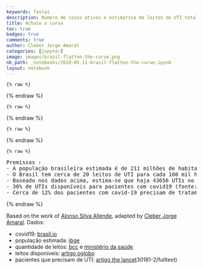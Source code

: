```yaml
---
keywords: fastai
description: Número de casos ativos e estimativa de leitos de UTI total e para pacientes covid-19
title: Achate a curva
toc: true
badges: true
comments: true
author: Cleber Jorge Amaral
categories: [jupyter]
image: images/brazil-flatten-the-curve.png
nb_path: _notebooks/2020-05-11-brazil-flatten-the-curve.ipynb
layout: notebook
---
```


<!--
#################################################
### THIS FILE WAS AUTOGENERATED! DO NOT EDIT! ###
#################################################
# file to edit: _notebooks/2020-05-11-brazil-flatten-the-curve.ipynb
-->

<div class="container" id="notebook-container">
        
    {% raw %}
    
<div class="cell border-box-sizing code_cell rendered">

</div>
    {% endraw %}

    {% raw %}
    
<div class="cell border-box-sizing code_cell rendered">

<div class="output_wrapper">
<div class="output">

<div class="output_area">


<div class="output_html rendered_html output_subarea output_execute_result">

<div id="altair-viz-7d209631c5d748648ca4ed3ba1fcd813"></div>
<script type="text/javascript">
  (function(spec, embedOpt){
    let outputDiv = document.currentScript.previousElementSibling;
    if (outputDiv.id !== "altair-viz-7d209631c5d748648ca4ed3ba1fcd813") {
      outputDiv = document.getElementById("altair-viz-7d209631c5d748648ca4ed3ba1fcd813");
    }
    const paths = {
      "vega": "https://cdn.jsdelivr.net/npm//vega@5?noext",
      "vega-lib": "https://cdn.jsdelivr.net/npm//vega-lib?noext",
      "vega-lite": "https://cdn.jsdelivr.net/npm//vega-lite@4.8.1?noext",
      "vega-embed": "https://cdn.jsdelivr.net/npm//vega-embed@6?noext",
    };

    function loadScript(lib) {
      return new Promise(function(resolve, reject) {
        var s = document.createElement('script');
        s.src = paths[lib];
        s.async = true;
        s.onload = () => resolve(paths[lib]);
        s.onerror = () => reject(`Error loading script: ${paths[lib]}`);
        document.getElementsByTagName("head")[0].appendChild(s);
      });
    }

    function showError(err) {
      outputDiv.innerHTML = `<div class="error" style="color:red;">${err}</div>`;
      throw err;
    }

    function displayChart(vegaEmbed) {
      vegaEmbed(outputDiv, spec, embedOpt)
        .catch(err => showError(`Javascript Error: ${err.message}<br>This usually means there's a typo in your chart specification. See the javascript console for the full traceback.`));
    }

    if(typeof define === "function" && define.amd) {
      requirejs.config({paths});
      require(["vega-embed"], displayChart, err => showError(`Error loading script: ${err.message}`));
    } else if (typeof vegaEmbed === "function") {
      displayChart(vegaEmbed);
    } else {
      loadScript("vega")
        .then(() => loadScript("vega-lite"))
        .then(() => loadScript("vega-embed"))
        .catch(showError)
        .then(() => displayChart(vegaEmbed));
    }
  })({"config": {"view": {"continuousWidth": 400, "continuousHeight": 300}}, "hconcat": [{"layer": [{"data": {"name": "data-e6527492c3ae2d87a84191bd69ef04b0"}, "mark": "bar", "encoding": {"color": {"condition": {"type": "nominal", "field": "Pacientes", "legend": null, "scale": {"reverse": false, "scheme": "tableau20"}, "selection": "selector001"}, "value": "#ffbf79"}, "order": {"type": "nominal", "field": "Pacientes", "sort": "ascending"}, "tooltip": [{"type": "nominal", "field": "Data"}, {"type": "quantitative", "field": "Casos Ativos"}], "x": {"type": "ordinal", "axis": {"title": "Data"}, "field": "Data"}, "y": {"type": "quantitative", "axis": {"title": "Casos Ativos"}, "field": "Casos Ativos"}}, "height": 400, "selection": {"selector001": {"type": "multi", "fields": ["Pacientes"], "on": "mouseover"}}, "title": ["Achate a curva - apenas os ativos que estima-se que precisem de UTI", " * ver premissas"], "width": 600}, {"data": {"name": "data-34d9b806eba4af7cf55b2faaa85e55a5"}, "mark": {"type": "rule", "color": "#e42726", "strokeWidth": 2}, "encoding": {"y": {"type": "quantitative", "field": "y"}}}, {"data": {"name": "data-34d9b806eba4af7cf55b2faaa85e55a5"}, "mark": {"type": "text", "align": "left", "color": "#e42726", "dy": 10, "strokeWidth": 1, "x": 5}, "encoding": {"text": {"value": "UTIs para pacientes COVID19: 13097"}, "y": {"type": "quantitative", "field": "y"}}}]}, {"data": {"name": "data-e6527492c3ae2d87a84191bd69ef04b0"}, "mark": "point", "encoding": {"color": {"condition": {"type": "nominal", "field": "Pacientes", "legend": null, "scale": {"reverse": false, "scheme": "tableau20"}, "selection": "selector001"}, "value": "#ffbf79"}, "y": {"type": "nominal", "axis": {"orient": "right"}, "field": "Pacientes"}}}], "$schema": "https://vega.github.io/schema/vega-lite/v4.8.1.json", "datasets": {"data-e6527492c3ae2d87a84191bd69ef04b0": [{"Estado": "actives", "Data": "01/22/20", "Casos Ativos": 0.0, "Pacientes": "Precisam de UTI"}, {"Estado": "actives", "Data": "01/23/20", "Casos Ativos": 0.0, "Pacientes": "Precisam de UTI"}, {"Estado": "actives", "Data": "01/24/20", "Casos Ativos": 0.0, "Pacientes": "Precisam de UTI"}, {"Estado": "actives", "Data": "01/25/20", "Casos Ativos": 0.0, "Pacientes": "Precisam de UTI"}, {"Estado": "actives", "Data": "01/26/20", "Casos Ativos": 0.0, "Pacientes": "Precisam de UTI"}, {"Estado": "actives", "Data": "01/27/20", "Casos Ativos": 0.0, "Pacientes": "Precisam de UTI"}, {"Estado": "actives", "Data": "01/28/20", "Casos Ativos": 0.0, "Pacientes": "Precisam de UTI"}, {"Estado": "actives", "Data": "01/29/20", "Casos Ativos": 0.0, "Pacientes": "Precisam de UTI"}, {"Estado": "actives", "Data": "01/30/20", "Casos Ativos": 0.0, "Pacientes": "Precisam de UTI"}, {"Estado": "actives", "Data": "01/31/20", "Casos Ativos": 0.0, "Pacientes": "Precisam de UTI"}, {"Estado": "actives", "Data": "02/01/20", "Casos Ativos": 0.0, "Pacientes": "Precisam de UTI"}, {"Estado": "actives", "Data": "02/02/20", "Casos Ativos": 0.0, "Pacientes": "Precisam de UTI"}, {"Estado": "actives", "Data": "02/03/20", "Casos Ativos": 0.0, "Pacientes": "Precisam de UTI"}, {"Estado": "actives", "Data": "02/04/20", "Casos Ativos": 0.0, "Pacientes": "Precisam de UTI"}, {"Estado": "actives", "Data": "02/05/20", "Casos Ativos": 0.0, "Pacientes": "Precisam de UTI"}, {"Estado": "actives", "Data": "02/06/20", "Casos Ativos": 0.0, "Pacientes": "Precisam de UTI"}, {"Estado": "actives", "Data": "02/07/20", "Casos Ativos": 0.0, "Pacientes": "Precisam de UTI"}, {"Estado": "actives", "Data": "02/08/20", "Casos Ativos": 0.0, "Pacientes": "Precisam de UTI"}, {"Estado": "actives", "Data": "02/09/20", "Casos Ativos": 0.0, "Pacientes": "Precisam de UTI"}, {"Estado": "actives", "Data": "02/10/20", "Casos Ativos": 0.0, "Pacientes": "Precisam de UTI"}, {"Estado": "actives", "Data": "02/11/20", "Casos Ativos": 0.0, "Pacientes": "Precisam de UTI"}, {"Estado": "actives", "Data": "02/12/20", "Casos Ativos": 0.0, "Pacientes": "Precisam de UTI"}, {"Estado": "actives", "Data": "02/13/20", "Casos Ativos": 0.0, "Pacientes": "Precisam de UTI"}, {"Estado": "actives", "Data": "02/14/20", "Casos Ativos": 0.0, "Pacientes": "Precisam de UTI"}, {"Estado": "actives", "Data": "02/15/20", "Casos Ativos": 0.0, "Pacientes": "Precisam de UTI"}, {"Estado": "actives", "Data": "02/16/20", "Casos Ativos": 0.0, "Pacientes": "Precisam de UTI"}, {"Estado": "actives", "Data": "02/17/20", "Casos Ativos": 0.0, "Pacientes": "Precisam de UTI"}, {"Estado": "actives", "Data": "02/18/20", "Casos Ativos": 0.0, "Pacientes": "Precisam de UTI"}, {"Estado": "actives", "Data": "02/19/20", "Casos Ativos": 0.0, "Pacientes": "Precisam de UTI"}, {"Estado": "actives", "Data": "02/20/20", "Casos Ativos": 0.0, "Pacientes": "Precisam de UTI"}, {"Estado": "actives", "Data": "02/21/20", "Casos Ativos": 0.0, "Pacientes": "Precisam de UTI"}, {"Estado": "actives", "Data": "02/22/20", "Casos Ativos": 0.0, "Pacientes": "Precisam de UTI"}, {"Estado": "actives", "Data": "02/23/20", "Casos Ativos": 0.0, "Pacientes": "Precisam de UTI"}, {"Estado": "actives", "Data": "02/24/20", "Casos Ativos": 0.0, "Pacientes": "Precisam de UTI"}, {"Estado": "actives", "Data": "02/25/20", "Casos Ativos": 0.0, "Pacientes": "Precisam de UTI"}, {"Estado": "actives", "Data": "02/26/20", "Casos Ativos": 0.12, "Pacientes": "Precisam de UTI"}, {"Estado": "actives", "Data": "02/27/20", "Casos Ativos": 0.12, "Pacientes": "Precisam de UTI"}, {"Estado": "actives", "Data": "02/28/20", "Casos Ativos": 0.12, "Pacientes": "Precisam de UTI"}, {"Estado": "actives", "Data": "02/29/20", "Casos Ativos": 0.24, "Pacientes": "Precisam de UTI"}, {"Estado": "actives", "Data": "03/01/20", "Casos Ativos": 0.24, "Pacientes": "Precisam de UTI"}, {"Estado": "actives", "Data": "03/02/20", "Casos Ativos": 0.24, "Pacientes": "Precisam de UTI"}, {"Estado": "actives", "Data": "03/03/20", "Casos Ativos": 0.24, "Pacientes": "Precisam de UTI"}, {"Estado": "actives", "Data": "03/04/20", "Casos Ativos": 0.48, "Pacientes": "Precisam de UTI"}, {"Estado": "actives", "Data": "03/05/20", "Casos Ativos": 0.48, "Pacientes": "Precisam de UTI"}, {"Estado": "actives", "Data": "03/06/20", "Casos Ativos": 1.56, "Pacientes": "Precisam de UTI"}, {"Estado": "actives", "Data": "03/07/20", "Casos Ativos": 1.56, "Pacientes": "Precisam de UTI"}, {"Estado": "actives", "Data": "03/08/20", "Casos Ativos": 2.4, "Pacientes": "Precisam de UTI"}, {"Estado": "actives", "Data": "03/09/20", "Casos Ativos": 3.0, "Pacientes": "Precisam de UTI"}, {"Estado": "actives", "Data": "03/10/20", "Casos Ativos": 3.7199999999999998, "Pacientes": "Precisam de UTI"}, {"Estado": "actives", "Data": "03/11/20", "Casos Ativos": 4.56, "Pacientes": "Precisam de UTI"}, {"Estado": "actives", "Data": "03/12/20", "Casos Ativos": 6.24, "Pacientes": "Precisam de UTI"}, {"Estado": "actives", "Data": "03/13/20", "Casos Ativos": 18.12, "Pacientes": "Precisam de UTI"}, {"Estado": "actives", "Data": "03/14/20", "Casos Ativos": 18.12, "Pacientes": "Precisam de UTI"}, {"Estado": "actives", "Data": "03/15/20", "Casos Ativos": 19.439999999999998, "Pacientes": "Precisam de UTI"}, {"Estado": "actives", "Data": "03/16/20", "Casos Ativos": 23.88, "Pacientes": "Precisam de UTI"}, {"Estado": "actives", "Data": "03/17/20", "Casos Ativos": 38.28, "Pacientes": "Precisam de UTI"}, {"Estado": "actives", "Data": "03/18/20", "Casos Ativos": 44.4, "Pacientes": "Precisam de UTI"}, {"Estado": "actives", "Data": "03/19/20", "Casos Ativos": 74.28, "Pacientes": "Precisam de UTI"}, {"Estado": "actives", "Data": "03/20/20", "Casos Ativos": 94.92, "Pacientes": "Precisam de UTI"}, {"Estado": "actives", "Data": "03/21/20", "Casos Ativos": 122.28, "Pacientes": "Precisam de UTI"}, {"Estado": "actives", "Data": "03/22/20", "Casos Ativos": 185.28, "Pacientes": "Precisam de UTI"}, {"Estado": "actives", "Data": "03/23/20", "Casos Ativos": 230.64, "Pacientes": "Precisam de UTI"}, {"Estado": "actives", "Data": "03/24/20", "Casos Ativos": 269.4, "Pacientes": "Precisam de UTI"}, {"Estado": "actives", "Data": "03/25/20", "Casos Ativos": 306.24, "Pacientes": "Precisam de UTI"}, {"Estado": "actives", "Data": "03/26/20", "Casos Ativos": 357.47999999999996, "Pacientes": "Precisam de UTI"}, {"Estado": "actives", "Data": "03/27/20", "Casos Ativos": 409.32, "Pacientes": "Precisam de UTI"}, {"Estado": "actives", "Data": "03/28/20", "Casos Ativos": 467.76, "Pacientes": "Precisam de UTI"}, {"Estado": "actives", "Data": "03/29/20", "Casos Ativos": 510.0, "Pacientes": "Precisam de UTI"}, {"Estado": "actives", "Data": "03/30/20", "Casos Ativos": 535.0799999999999, "Pacientes": "Precisam de UTI"}, {"Estado": "actives", "Data": "03/31/20", "Casos Ativos": 670.8, "Pacientes": "Precisam de UTI"}, {"Estado": "actives", "Data": "04/01/20", "Casos Ativos": 805.0799999999999, "Pacientes": "Precisam de UTI"}, {"Estado": "actives", "Data": "04/02/20", "Casos Ativos": 950.04, "Pacientes": "Precisam de UTI"}, {"Estado": "actives", "Data": "04/03/20", "Casos Ativos": 1071.48, "Pacientes": "Precisam de UTI"}, {"Estado": "actives", "Data": "04/04/20", "Casos Ativos": 1227.96, "Pacientes": "Precisam de UTI"}, {"Estado": "actives", "Data": "04/05/20", "Casos Ativos": 1320.36, "Pacientes": "Precisam de UTI"}, {"Estado": "actives", "Data": "04/06/20", "Casos Ativos": 1444.08, "Pacientes": "Precisam de UTI"}, {"Estado": "actives", "Data": "04/07/20", "Casos Ativos": 1668.84, "Pacientes": "Precisam de UTI"}, {"Estado": "actives", "Data": "04/08/20", "Casos Ativos": 1925.1599999999999, "Pacientes": "Precisam de UTI"}, {"Estado": "actives", "Data": "04/09/20", "Casos Ativos": 2150.2799999999997, "Pacientes": "Precisam de UTI"}, {"Estado": "actives", "Data": "04/10/20", "Casos Ativos": 2335.7999999999997, "Pacientes": "Precisam de UTI"}, {"Estado": "actives", "Data": "04/11/20", "Casos Ativos": 2466.48, "Pacientes": "Precisam de UTI"}, {"Estado": "actives", "Data": "04/12/20", "Casos Ativos": 2642.2799999999997, "Pacientes": "Precisam de UTI"}, {"Estado": "actives", "Data": "04/13/20", "Casos Ativos": 2790.8399999999997, "Pacientes": "Precisam de UTI"}, {"Estado": "actives", "Data": "04/14/20", "Casos Ativos": 2665.92, "Pacientes": "Precisam de UTI"}, {"Estado": "actives", "Data": "04/15/20", "Casos Ativos": 1715.28, "Pacientes": "Precisam de UTI"}, {"Estado": "actives", "Data": "04/16/20", "Casos Ativos": 1967.8799999999999, "Pacientes": "Precisam de UTI"}, {"Estado": "actives", "Data": "04/17/20", "Casos Ativos": 2358.72, "Pacientes": "Precisam de UTI"}, {"Estado": "actives", "Data": "04/18/20", "Casos Ativos": 2715.8399999999997, "Pacientes": "Precisam de UTI"}, {"Estado": "actives", "Data": "04/19/20", "Casos Ativos": 1982.8799999999999, "Pacientes": "Precisam de UTI"}, {"Estado": "actives", "Data": "04/20/20", "Casos Ativos": 2233.56, "Pacientes": "Precisam de UTI"}, {"Estado": "actives", "Data": "04/21/20", "Casos Ativos": 2410.56, "Pacientes": "Precisam de UTI"}, {"Estado": "actives", "Data": "04/22/20", "Casos Ativos": 2452.68, "Pacientes": "Precisam de UTI"}, {"Estado": "actives", "Data": "04/23/20", "Casos Ativos": 2815.56, "Pacientes": "Precisam de UTI"}, {"Estado": "actives", "Data": "04/24/20", "Casos Ativos": 3166.56, "Pacientes": "Precisam de UTI"}, {"Estado": "actives", "Data": "04/25/20", "Casos Ativos": 3619.68, "Pacientes": "Precisam de UTI"}, {"Estado": "actives", "Data": "04/26/20", "Casos Ativos": 3953.7599999999998, "Pacientes": "Precisam de UTI"}, {"Estado": "actives", "Data": "04/27/20", "Casos Ativos": 4356.48, "Pacientes": "Precisam de UTI"}, {"Estado": "actives", "Data": "04/28/20", "Casos Ativos": 4882.92, "Pacientes": "Precisam de UTI"}, {"Estado": "actives", "Data": "04/29/20", "Casos Ativos": 5466.36, "Pacientes": "Precisam de UTI"}, {"Estado": "actives", "Data": "04/30/20", "Casos Ativos": 6150.24, "Pacientes": "Precisam de UTI"}, {"Estado": "actives", "Data": "05/01/20", "Casos Ativos": 6499.5599999999995, "Pacientes": "Precisam de UTI"}, {"Estado": "actives", "Data": "05/02/20", "Casos Ativos": 6739.5599999999995, "Pacientes": "Precisam de UTI"}, {"Estado": "actives", "Data": "05/03/20", "Casos Ativos": 7060.2, "Pacientes": "Precisam de UTI"}, {"Estado": "actives", "Data": "05/04/20", "Casos Ativos": 7536.599999999999, "Pacientes": "Precisam de UTI"}, {"Estado": "actives", "Data": "05/05/20", "Casos Ativos": 8068.08, "Pacientes": "Precisam de UTI"}, {"Estado": "actives", "Data": "05/06/20", "Casos Ativos": 9028.92, "Pacientes": "Precisam de UTI"}, {"Estado": "actives", "Data": "05/07/20", "Casos Ativos": 9650.76, "Pacientes": "Precisam de UTI"}, {"Estado": "actives", "Data": "05/08/20", "Casos Ativos": 10511.64, "Pacientes": "Precisam de UTI"}, {"Estado": "actives", "Data": "05/09/20", "Casos Ativos": 11325.119999999999, "Pacientes": "Precisam de UTI"}, {"Estado": "actives", "Data": "05/10/20", "Casos Ativos": 11729.039999999999, "Pacientes": "Precisam de UTI"}], "data-34d9b806eba4af7cf55b2faaa85e55a5": [{"y": 13096.8}]}}, {"mode": "vega-lite"});
</script>
</div>

</div>

</div>
</div>

</div>
    {% endraw %}

    {% raw %}
    
<div class="cell border-box-sizing code_cell rendered">

<div class="output_wrapper">
<div class="output">

<div class="output_area">


<div class="output_html rendered_html output_subarea output_execute_result">

<div id="altair-viz-28c14d9c985645289e70638bfe168246"></div>
<script type="text/javascript">
  (function(spec, embedOpt){
    let outputDiv = document.currentScript.previousElementSibling;
    if (outputDiv.id !== "altair-viz-28c14d9c985645289e70638bfe168246") {
      outputDiv = document.getElementById("altair-viz-28c14d9c985645289e70638bfe168246");
    }
    const paths = {
      "vega": "https://cdn.jsdelivr.net/npm//vega@5?noext",
      "vega-lib": "https://cdn.jsdelivr.net/npm//vega-lib?noext",
      "vega-lite": "https://cdn.jsdelivr.net/npm//vega-lite@4.8.1?noext",
      "vega-embed": "https://cdn.jsdelivr.net/npm//vega-embed@6?noext",
    };

    function loadScript(lib) {
      return new Promise(function(resolve, reject) {
        var s = document.createElement('script');
        s.src = paths[lib];
        s.async = true;
        s.onload = () => resolve(paths[lib]);
        s.onerror = () => reject(`Error loading script: ${paths[lib]}`);
        document.getElementsByTagName("head")[0].appendChild(s);
      });
    }

    function showError(err) {
      outputDiv.innerHTML = `<div class="error" style="color:red;">${err}</div>`;
      throw err;
    }

    function displayChart(vegaEmbed) {
      vegaEmbed(outputDiv, spec, embedOpt)
        .catch(err => showError(`Javascript Error: ${err.message}<br>This usually means there's a typo in your chart specification. See the javascript console for the full traceback.`));
    }

    if(typeof define === "function" && define.amd) {
      requirejs.config({paths});
      require(["vega-embed"], displayChart, err => showError(`Error loading script: ${err.message}`));
    } else if (typeof vegaEmbed === "function") {
      displayChart(vegaEmbed);
    } else {
      loadScript("vega")
        .then(() => loadScript("vega-lite"))
        .then(() => loadScript("vega-embed"))
        .catch(showError)
        .then(() => displayChart(vegaEmbed));
    }
  })({"config": {"view": {"continuousWidth": 400, "continuousHeight": 300}}, "hconcat": [{"layer": [{"data": {"name": "data-48439591784aeef7e84be910f09f6bb3"}, "mark": "bar", "encoding": {"color": {"condition": {"type": "nominal", "field": "Pacientes", "legend": null, "scale": {"reverse": false, "scheme": "tableau20"}, "selection": "selector002"}, "value": "#ffbf79"}, "order": {"type": "nominal", "field": "Pacientes", "sort": "ascending"}, "tooltip": [{"type": "nominal", "field": "Data"}, {"type": "quantitative", "field": "Casos Ativos"}], "x": {"type": "ordinal", "axis": {"title": "Data"}, "field": "Data"}, "y": {"type": "quantitative", "axis": {"title": "Casos Ativos"}, "field": "Casos Ativos"}}, "height": 400, "selection": {"selector002": {"type": "multi", "fields": ["Pacientes"], "on": "mouseover"}}, "title": ["Achate a curva - todos os casos ativos", " * ver premissas"], "width": 600}, {"data": {"name": "data-34d9b806eba4af7cf55b2faaa85e55a5"}, "mark": {"type": "rule", "color": "#e42726", "strokeWidth": 2}, "encoding": {"y": {"type": "quantitative", "field": "y"}}}, {"data": {"name": "data-34d9b806eba4af7cf55b2faaa85e55a5"}, "mark": {"type": "text", "align": "left", "color": "#e42726", "dy": 10, "strokeWidth": 1, "x": 5}, "encoding": {"text": {"value": "UTIs para pacientes COVID19: 13097"}, "y": {"type": "quantitative", "field": "y"}}}, {"data": {"name": "data-8abec10a19213157203ee9f47c2b269f"}, "mark": {"type": "rule", "color": "darkred", "strokeWidth": 2}, "encoding": {"y": {"type": "quantitative", "field": "y"}}}, {"data": {"name": "data-8abec10a19213157203ee9f47c2b269f"}, "mark": {"type": "text", "align": "left", "color": "darkred", "dy": 10, "strokeWidth": 1, "x": 5}, "encoding": {"text": {"value": "Total de UTIs: 43656"}, "y": {"type": "quantitative", "field": "y"}}}]}, {"data": {"name": "data-48439591784aeef7e84be910f09f6bb3"}, "mark": "point", "encoding": {"color": {"condition": {"type": "nominal", "field": "Pacientes", "legend": null, "scale": {"reverse": false, "scheme": "tableau20"}, "selection": "selector002"}, "value": "#ffbf79"}, "y": {"type": "nominal", "axis": {"orient": "right"}, "field": "Pacientes"}}}], "$schema": "https://vega.github.io/schema/vega-lite/v4.8.1.json", "datasets": {"data-48439591784aeef7e84be910f09f6bb3": [{"Estado": "actives", "Data": "01/22/20", "Casos Ativos": 0.0, "Pacientes": "Precisam de UTI"}, {"Estado": "actives", "Data": "01/23/20", "Casos Ativos": 0.0, "Pacientes": "Precisam de UTI"}, {"Estado": "actives", "Data": "01/24/20", "Casos Ativos": 0.0, "Pacientes": "Precisam de UTI"}, {"Estado": "actives", "Data": "01/25/20", "Casos Ativos": 0.0, "Pacientes": "Precisam de UTI"}, {"Estado": "actives", "Data": "01/26/20", "Casos Ativos": 0.0, "Pacientes": "Precisam de UTI"}, {"Estado": "actives", "Data": "01/27/20", "Casos Ativos": 0.0, "Pacientes": "Precisam de UTI"}, {"Estado": "actives", "Data": "01/28/20", "Casos Ativos": 0.0, "Pacientes": "Precisam de UTI"}, {"Estado": "actives", "Data": "01/29/20", "Casos Ativos": 0.0, "Pacientes": "Precisam de UTI"}, {"Estado": "actives", "Data": "01/30/20", "Casos Ativos": 0.0, "Pacientes": "Precisam de UTI"}, {"Estado": "actives", "Data": "01/31/20", "Casos Ativos": 0.0, "Pacientes": "Precisam de UTI"}, {"Estado": "actives", "Data": "02/01/20", "Casos Ativos": 0.0, "Pacientes": "Precisam de UTI"}, {"Estado": "actives", "Data": "02/02/20", "Casos Ativos": 0.0, "Pacientes": "Precisam de UTI"}, {"Estado": "actives", "Data": "02/03/20", "Casos Ativos": 0.0, "Pacientes": "Precisam de UTI"}, {"Estado": "actives", "Data": "02/04/20", "Casos Ativos": 0.0, "Pacientes": "Precisam de UTI"}, {"Estado": "actives", "Data": "02/05/20", "Casos Ativos": 0.0, "Pacientes": "Precisam de UTI"}, {"Estado": "actives", "Data": "02/06/20", "Casos Ativos": 0.0, "Pacientes": "Precisam de UTI"}, {"Estado": "actives", "Data": "02/07/20", "Casos Ativos": 0.0, "Pacientes": "Precisam de UTI"}, {"Estado": "actives", "Data": "02/08/20", "Casos Ativos": 0.0, "Pacientes": "Precisam de UTI"}, {"Estado": "actives", "Data": "02/09/20", "Casos Ativos": 0.0, "Pacientes": "Precisam de UTI"}, {"Estado": "actives", "Data": "02/10/20", "Casos Ativos": 0.0, "Pacientes": "Precisam de UTI"}, {"Estado": "actives", "Data": "02/11/20", "Casos Ativos": 0.0, "Pacientes": "Precisam de UTI"}, {"Estado": "actives", "Data": "02/12/20", "Casos Ativos": 0.0, "Pacientes": "Precisam de UTI"}, {"Estado": "actives", "Data": "02/13/20", "Casos Ativos": 0.0, "Pacientes": "Precisam de UTI"}, {"Estado": "actives", "Data": "02/14/20", "Casos Ativos": 0.0, "Pacientes": "Precisam de UTI"}, {"Estado": "actives", "Data": "02/15/20", "Casos Ativos": 0.0, "Pacientes": "Precisam de UTI"}, {"Estado": "actives", "Data": "02/16/20", "Casos Ativos": 0.0, "Pacientes": "Precisam de UTI"}, {"Estado": "actives", "Data": "02/17/20", "Casos Ativos": 0.0, "Pacientes": "Precisam de UTI"}, {"Estado": "actives", "Data": "02/18/20", "Casos Ativos": 0.0, "Pacientes": "Precisam de UTI"}, {"Estado": "actives", "Data": "02/19/20", "Casos Ativos": 0.0, "Pacientes": "Precisam de UTI"}, {"Estado": "actives", "Data": "02/20/20", "Casos Ativos": 0.0, "Pacientes": "Precisam de UTI"}, {"Estado": "actives", "Data": "02/21/20", "Casos Ativos": 0.0, "Pacientes": "Precisam de UTI"}, {"Estado": "actives", "Data": "02/22/20", "Casos Ativos": 0.0, "Pacientes": "Precisam de UTI"}, {"Estado": "actives", "Data": "02/23/20", "Casos Ativos": 0.0, "Pacientes": "Precisam de UTI"}, {"Estado": "actives", "Data": "02/24/20", "Casos Ativos": 0.0, "Pacientes": "Precisam de UTI"}, {"Estado": "actives", "Data": "02/25/20", "Casos Ativos": 0.0, "Pacientes": "Precisam de UTI"}, {"Estado": "actives", "Data": "02/26/20", "Casos Ativos": 0.12, "Pacientes": "Precisam de UTI"}, {"Estado": "actives", "Data": "02/27/20", "Casos Ativos": 0.12, "Pacientes": "Precisam de UTI"}, {"Estado": "actives", "Data": "02/28/20", "Casos Ativos": 0.12, "Pacientes": "Precisam de UTI"}, {"Estado": "actives", "Data": "02/29/20", "Casos Ativos": 0.24, "Pacientes": "Precisam de UTI"}, {"Estado": "actives", "Data": "03/01/20", "Casos Ativos": 0.24, "Pacientes": "Precisam de UTI"}, {"Estado": "actives", "Data": "03/02/20", "Casos Ativos": 0.24, "Pacientes": "Precisam de UTI"}, {"Estado": "actives", "Data": "03/03/20", "Casos Ativos": 0.24, "Pacientes": "Precisam de UTI"}, {"Estado": "actives", "Data": "03/04/20", "Casos Ativos": 0.48, "Pacientes": "Precisam de UTI"}, {"Estado": "actives", "Data": "03/05/20", "Casos Ativos": 0.48, "Pacientes": "Precisam de UTI"}, {"Estado": "actives", "Data": "03/06/20", "Casos Ativos": 1.56, "Pacientes": "Precisam de UTI"}, {"Estado": "actives", "Data": "03/07/20", "Casos Ativos": 1.56, "Pacientes": "Precisam de UTI"}, {"Estado": "actives", "Data": "03/08/20", "Casos Ativos": 2.4, "Pacientes": "Precisam de UTI"}, {"Estado": "actives", "Data": "03/09/20", "Casos Ativos": 3.0, "Pacientes": "Precisam de UTI"}, {"Estado": "actives", "Data": "03/10/20", "Casos Ativos": 3.7199999999999998, "Pacientes": "Precisam de UTI"}, {"Estado": "actives", "Data": "03/11/20", "Casos Ativos": 4.56, "Pacientes": "Precisam de UTI"}, {"Estado": "actives", "Data": "03/12/20", "Casos Ativos": 6.24, "Pacientes": "Precisam de UTI"}, {"Estado": "actives", "Data": "03/13/20", "Casos Ativos": 18.12, "Pacientes": "Precisam de UTI"}, {"Estado": "actives", "Data": "03/14/20", "Casos Ativos": 18.12, "Pacientes": "Precisam de UTI"}, {"Estado": "actives", "Data": "03/15/20", "Casos Ativos": 19.439999999999998, "Pacientes": "Precisam de UTI"}, {"Estado": "actives", "Data": "03/16/20", "Casos Ativos": 23.88, "Pacientes": "Precisam de UTI"}, {"Estado": "actives", "Data": "03/17/20", "Casos Ativos": 38.28, "Pacientes": "Precisam de UTI"}, {"Estado": "actives", "Data": "03/18/20", "Casos Ativos": 44.4, "Pacientes": "Precisam de UTI"}, {"Estado": "actives", "Data": "03/19/20", "Casos Ativos": 74.28, "Pacientes": "Precisam de UTI"}, {"Estado": "actives", "Data": "03/20/20", "Casos Ativos": 94.92, "Pacientes": "Precisam de UTI"}, {"Estado": "actives", "Data": "03/21/20", "Casos Ativos": 122.28, "Pacientes": "Precisam de UTI"}, {"Estado": "actives", "Data": "03/22/20", "Casos Ativos": 185.28, "Pacientes": "Precisam de UTI"}, {"Estado": "actives", "Data": "03/23/20", "Casos Ativos": 230.64, "Pacientes": "Precisam de UTI"}, {"Estado": "actives", "Data": "03/24/20", "Casos Ativos": 269.4, "Pacientes": "Precisam de UTI"}, {"Estado": "actives", "Data": "03/25/20", "Casos Ativos": 306.24, "Pacientes": "Precisam de UTI"}, {"Estado": "actives", "Data": "03/26/20", "Casos Ativos": 357.47999999999996, "Pacientes": "Precisam de UTI"}, {"Estado": "actives", "Data": "03/27/20", "Casos Ativos": 409.32, "Pacientes": "Precisam de UTI"}, {"Estado": "actives", "Data": "03/28/20", "Casos Ativos": 467.76, "Pacientes": "Precisam de UTI"}, {"Estado": "actives", "Data": "03/29/20", "Casos Ativos": 510.0, "Pacientes": "Precisam de UTI"}, {"Estado": "actives", "Data": "03/30/20", "Casos Ativos": 535.0799999999999, "Pacientes": "Precisam de UTI"}, {"Estado": "actives", "Data": "03/31/20", "Casos Ativos": 670.8, "Pacientes": "Precisam de UTI"}, {"Estado": "actives", "Data": "04/01/20", "Casos Ativos": 805.0799999999999, "Pacientes": "Precisam de UTI"}, {"Estado": "actives", "Data": "04/02/20", "Casos Ativos": 950.04, "Pacientes": "Precisam de UTI"}, {"Estado": "actives", "Data": "04/03/20", "Casos Ativos": 1071.48, "Pacientes": "Precisam de UTI"}, {"Estado": "actives", "Data": "04/04/20", "Casos Ativos": 1227.96, "Pacientes": "Precisam de UTI"}, {"Estado": "actives", "Data": "04/05/20", "Casos Ativos": 1320.36, "Pacientes": "Precisam de UTI"}, {"Estado": "actives", "Data": "04/06/20", "Casos Ativos": 1444.08, "Pacientes": "Precisam de UTI"}, {"Estado": "actives", "Data": "04/07/20", "Casos Ativos": 1668.84, "Pacientes": "Precisam de UTI"}, {"Estado": "actives", "Data": "04/08/20", "Casos Ativos": 1925.1599999999999, "Pacientes": "Precisam de UTI"}, {"Estado": "actives", "Data": "04/09/20", "Casos Ativos": 2150.2799999999997, "Pacientes": "Precisam de UTI"}, {"Estado": "actives", "Data": "04/10/20", "Casos Ativos": 2335.7999999999997, "Pacientes": "Precisam de UTI"}, {"Estado": "actives", "Data": "04/11/20", "Casos Ativos": 2466.48, "Pacientes": "Precisam de UTI"}, {"Estado": "actives", "Data": "04/12/20", "Casos Ativos": 2642.2799999999997, "Pacientes": "Precisam de UTI"}, {"Estado": "actives", "Data": "04/13/20", "Casos Ativos": 2790.8399999999997, "Pacientes": "Precisam de UTI"}, {"Estado": "actives", "Data": "04/14/20", "Casos Ativos": 2665.92, "Pacientes": "Precisam de UTI"}, {"Estado": "actives", "Data": "04/15/20", "Casos Ativos": 1715.28, "Pacientes": "Precisam de UTI"}, {"Estado": "actives", "Data": "04/16/20", "Casos Ativos": 1967.8799999999999, "Pacientes": "Precisam de UTI"}, {"Estado": "actives", "Data": "04/17/20", "Casos Ativos": 2358.72, "Pacientes": "Precisam de UTI"}, {"Estado": "actives", "Data": "04/18/20", "Casos Ativos": 2715.8399999999997, "Pacientes": "Precisam de UTI"}, {"Estado": "actives", "Data": "04/19/20", "Casos Ativos": 1982.8799999999999, "Pacientes": "Precisam de UTI"}, {"Estado": "actives", "Data": "04/20/20", "Casos Ativos": 2233.56, "Pacientes": "Precisam de UTI"}, {"Estado": "actives", "Data": "04/21/20", "Casos Ativos": 2410.56, "Pacientes": "Precisam de UTI"}, {"Estado": "actives", "Data": "04/22/20", "Casos Ativos": 2452.68, "Pacientes": "Precisam de UTI"}, {"Estado": "actives", "Data": "04/23/20", "Casos Ativos": 2815.56, "Pacientes": "Precisam de UTI"}, {"Estado": "actives", "Data": "04/24/20", "Casos Ativos": 3166.56, "Pacientes": "Precisam de UTI"}, {"Estado": "actives", "Data": "04/25/20", "Casos Ativos": 3619.68, "Pacientes": "Precisam de UTI"}, {"Estado": "actives", "Data": "04/26/20", "Casos Ativos": 3953.7599999999998, "Pacientes": "Precisam de UTI"}, {"Estado": "actives", "Data": "04/27/20", "Casos Ativos": 4356.48, "Pacientes": "Precisam de UTI"}, {"Estado": "actives", "Data": "04/28/20", "Casos Ativos": 4882.92, "Pacientes": "Precisam de UTI"}, {"Estado": "actives", "Data": "04/29/20", "Casos Ativos": 5466.36, "Pacientes": "Precisam de UTI"}, {"Estado": "actives", "Data": "04/30/20", "Casos Ativos": 6150.24, "Pacientes": "Precisam de UTI"}, {"Estado": "actives", "Data": "05/01/20", "Casos Ativos": 6499.5599999999995, "Pacientes": "Precisam de UTI"}, {"Estado": "actives", "Data": "05/02/20", "Casos Ativos": 6739.5599999999995, "Pacientes": "Precisam de UTI"}, {"Estado": "actives", "Data": "05/03/20", "Casos Ativos": 7060.2, "Pacientes": "Precisam de UTI"}, {"Estado": "actives", "Data": "05/04/20", "Casos Ativos": 7536.599999999999, "Pacientes": "Precisam de UTI"}, {"Estado": "actives", "Data": "05/05/20", "Casos Ativos": 8068.08, "Pacientes": "Precisam de UTI"}, {"Estado": "actives", "Data": "05/06/20", "Casos Ativos": 9028.92, "Pacientes": "Precisam de UTI"}, {"Estado": "actives", "Data": "05/07/20", "Casos Ativos": 9650.76, "Pacientes": "Precisam de UTI"}, {"Estado": "actives", "Data": "05/08/20", "Casos Ativos": 10511.64, "Pacientes": "Precisam de UTI"}, {"Estado": "actives", "Data": "05/09/20", "Casos Ativos": 11325.119999999999, "Pacientes": "Precisam de UTI"}, {"Estado": "actives", "Data": "05/10/20", "Casos Ativos": 11729.039999999999, "Pacientes": "Precisam de UTI"}, {"Estado": "actives", "Data": "01/22/20", "Casos Ativos": 0.0, "Pacientes": "Sem necessidade de UTI"}, {"Estado": "actives", "Data": "01/23/20", "Casos Ativos": 0.0, "Pacientes": "Sem necessidade de UTI"}, {"Estado": "actives", "Data": "01/24/20", "Casos Ativos": 0.0, "Pacientes": "Sem necessidade de UTI"}, {"Estado": "actives", "Data": "01/25/20", "Casos Ativos": 0.0, "Pacientes": "Sem necessidade de UTI"}, {"Estado": "actives", "Data": "01/26/20", "Casos Ativos": 0.0, "Pacientes": "Sem necessidade de UTI"}, {"Estado": "actives", "Data": "01/27/20", "Casos Ativos": 0.0, "Pacientes": "Sem necessidade de UTI"}, {"Estado": "actives", "Data": "01/28/20", "Casos Ativos": 0.0, "Pacientes": "Sem necessidade de UTI"}, {"Estado": "actives", "Data": "01/29/20", "Casos Ativos": 0.0, "Pacientes": "Sem necessidade de UTI"}, {"Estado": "actives", "Data": "01/30/20", "Casos Ativos": 0.0, "Pacientes": "Sem necessidade de UTI"}, {"Estado": "actives", "Data": "01/31/20", "Casos Ativos": 0.0, "Pacientes": "Sem necessidade de UTI"}, {"Estado": "actives", "Data": "02/01/20", "Casos Ativos": 0.0, "Pacientes": "Sem necessidade de UTI"}, {"Estado": "actives", "Data": "02/02/20", "Casos Ativos": 0.0, "Pacientes": "Sem necessidade de UTI"}, {"Estado": "actives", "Data": "02/03/20", "Casos Ativos": 0.0, "Pacientes": "Sem necessidade de UTI"}, {"Estado": "actives", "Data": "02/04/20", "Casos Ativos": 0.0, "Pacientes": "Sem necessidade de UTI"}, {"Estado": "actives", "Data": "02/05/20", "Casos Ativos": 0.0, "Pacientes": "Sem necessidade de UTI"}, {"Estado": "actives", "Data": "02/06/20", "Casos Ativos": 0.0, "Pacientes": "Sem necessidade de UTI"}, {"Estado": "actives", "Data": "02/07/20", "Casos Ativos": 0.0, "Pacientes": "Sem necessidade de UTI"}, {"Estado": "actives", "Data": "02/08/20", "Casos Ativos": 0.0, "Pacientes": "Sem necessidade de UTI"}, {"Estado": "actives", "Data": "02/09/20", "Casos Ativos": 0.0, "Pacientes": "Sem necessidade de UTI"}, {"Estado": "actives", "Data": "02/10/20", "Casos Ativos": 0.0, "Pacientes": "Sem necessidade de UTI"}, {"Estado": "actives", "Data": "02/11/20", "Casos Ativos": 0.0, "Pacientes": "Sem necessidade de UTI"}, {"Estado": "actives", "Data": "02/12/20", "Casos Ativos": 0.0, "Pacientes": "Sem necessidade de UTI"}, {"Estado": "actives", "Data": "02/13/20", "Casos Ativos": 0.0, "Pacientes": "Sem necessidade de UTI"}, {"Estado": "actives", "Data": "02/14/20", "Casos Ativos": 0.0, "Pacientes": "Sem necessidade de UTI"}, {"Estado": "actives", "Data": "02/15/20", "Casos Ativos": 0.0, "Pacientes": "Sem necessidade de UTI"}, {"Estado": "actives", "Data": "02/16/20", "Casos Ativos": 0.0, "Pacientes": "Sem necessidade de UTI"}, {"Estado": "actives", "Data": "02/17/20", "Casos Ativos": 0.0, "Pacientes": "Sem necessidade de UTI"}, {"Estado": "actives", "Data": "02/18/20", "Casos Ativos": 0.0, "Pacientes": "Sem necessidade de UTI"}, {"Estado": "actives", "Data": "02/19/20", "Casos Ativos": 0.0, "Pacientes": "Sem necessidade de UTI"}, {"Estado": "actives", "Data": "02/20/20", "Casos Ativos": 0.0, "Pacientes": "Sem necessidade de UTI"}, {"Estado": "actives", "Data": "02/21/20", "Casos Ativos": 0.0, "Pacientes": "Sem necessidade de UTI"}, {"Estado": "actives", "Data": "02/22/20", "Casos Ativos": 0.0, "Pacientes": "Sem necessidade de UTI"}, {"Estado": "actives", "Data": "02/23/20", "Casos Ativos": 0.0, "Pacientes": "Sem necessidade de UTI"}, {"Estado": "actives", "Data": "02/24/20", "Casos Ativos": 0.0, "Pacientes": "Sem necessidade de UTI"}, {"Estado": "actives", "Data": "02/25/20", "Casos Ativos": 0.0, "Pacientes": "Sem necessidade de UTI"}, {"Estado": "actives", "Data": "02/26/20", "Casos Ativos": 0.88, "Pacientes": "Sem necessidade de UTI"}, {"Estado": "actives", "Data": "02/27/20", "Casos Ativos": 0.88, "Pacientes": "Sem necessidade de UTI"}, {"Estado": "actives", "Data": "02/28/20", "Casos Ativos": 0.88, "Pacientes": "Sem necessidade de UTI"}, {"Estado": "actives", "Data": "02/29/20", "Casos Ativos": 1.76, "Pacientes": "Sem necessidade de UTI"}, {"Estado": "actives", "Data": "03/01/20", "Casos Ativos": 1.76, "Pacientes": "Sem necessidade de UTI"}, {"Estado": "actives", "Data": "03/02/20", "Casos Ativos": 1.76, "Pacientes": "Sem necessidade de UTI"}, {"Estado": "actives", "Data": "03/03/20", "Casos Ativos": 1.76, "Pacientes": "Sem necessidade de UTI"}, {"Estado": "actives", "Data": "03/04/20", "Casos Ativos": 3.52, "Pacientes": "Sem necessidade de UTI"}, {"Estado": "actives", "Data": "03/05/20", "Casos Ativos": 3.52, "Pacientes": "Sem necessidade de UTI"}, {"Estado": "actives", "Data": "03/06/20", "Casos Ativos": 11.44, "Pacientes": "Sem necessidade de UTI"}, {"Estado": "actives", "Data": "03/07/20", "Casos Ativos": 11.44, "Pacientes": "Sem necessidade de UTI"}, {"Estado": "actives", "Data": "03/08/20", "Casos Ativos": 17.6, "Pacientes": "Sem necessidade de UTI"}, {"Estado": "actives", "Data": "03/09/20", "Casos Ativos": 22.0, "Pacientes": "Sem necessidade de UTI"}, {"Estado": "actives", "Data": "03/10/20", "Casos Ativos": 27.28, "Pacientes": "Sem necessidade de UTI"}, {"Estado": "actives", "Data": "03/11/20", "Casos Ativos": 33.44, "Pacientes": "Sem necessidade de UTI"}, {"Estado": "actives", "Data": "03/12/20", "Casos Ativos": 45.76, "Pacientes": "Sem necessidade de UTI"}, {"Estado": "actives", "Data": "03/13/20", "Casos Ativos": 132.88, "Pacientes": "Sem necessidade de UTI"}, {"Estado": "actives", "Data": "03/14/20", "Casos Ativos": 132.88, "Pacientes": "Sem necessidade de UTI"}, {"Estado": "actives", "Data": "03/15/20", "Casos Ativos": 142.56, "Pacientes": "Sem necessidade de UTI"}, {"Estado": "actives", "Data": "03/16/20", "Casos Ativos": 175.12, "Pacientes": "Sem necessidade de UTI"}, {"Estado": "actives", "Data": "03/17/20", "Casos Ativos": 280.72, "Pacientes": "Sem necessidade de UTI"}, {"Estado": "actives", "Data": "03/18/20", "Casos Ativos": 325.6, "Pacientes": "Sem necessidade de UTI"}, {"Estado": "actives", "Data": "03/19/20", "Casos Ativos": 544.72, "Pacientes": "Sem necessidade de UTI"}, {"Estado": "actives", "Data": "03/20/20", "Casos Ativos": 696.08, "Pacientes": "Sem necessidade de UTI"}, {"Estado": "actives", "Data": "03/21/20", "Casos Ativos": 896.72, "Pacientes": "Sem necessidade de UTI"}, {"Estado": "actives", "Data": "03/22/20", "Casos Ativos": 1358.72, "Pacientes": "Sem necessidade de UTI"}, {"Estado": "actives", "Data": "03/23/20", "Casos Ativos": 1691.36, "Pacientes": "Sem necessidade de UTI"}, {"Estado": "actives", "Data": "03/24/20", "Casos Ativos": 1975.6, "Pacientes": "Sem necessidade de UTI"}, {"Estado": "actives", "Data": "03/25/20", "Casos Ativos": 2245.76, "Pacientes": "Sem necessidade de UTI"}, {"Estado": "actives", "Data": "03/26/20", "Casos Ativos": 2621.52, "Pacientes": "Sem necessidade de UTI"}, {"Estado": "actives", "Data": "03/27/20", "Casos Ativos": 3001.68, "Pacientes": "Sem necessidade de UTI"}, {"Estado": "actives", "Data": "03/28/20", "Casos Ativos": 3430.2400000000002, "Pacientes": "Sem necessidade de UTI"}, {"Estado": "actives", "Data": "03/29/20", "Casos Ativos": 3740.0, "Pacientes": "Sem necessidade de UTI"}, {"Estado": "actives", "Data": "03/30/20", "Casos Ativos": 3923.92, "Pacientes": "Sem necessidade de UTI"}, {"Estado": "actives", "Data": "03/31/20", "Casos Ativos": 4919.2, "Pacientes": "Sem necessidade de UTI"}, {"Estado": "actives", "Data": "04/01/20", "Casos Ativos": 5903.92, "Pacientes": "Sem necessidade de UTI"}, {"Estado": "actives", "Data": "04/02/20", "Casos Ativos": 6966.96, "Pacientes": "Sem necessidade de UTI"}, {"Estado": "actives", "Data": "04/03/20", "Casos Ativos": 7857.52, "Pacientes": "Sem necessidade de UTI"}, {"Estado": "actives", "Data": "04/04/20", "Casos Ativos": 9005.04, "Pacientes": "Sem necessidade de UTI"}, {"Estado": "actives", "Data": "04/05/20", "Casos Ativos": 9682.64, "Pacientes": "Sem necessidade de UTI"}, {"Estado": "actives", "Data": "04/06/20", "Casos Ativos": 10589.92, "Pacientes": "Sem necessidade de UTI"}, {"Estado": "actives", "Data": "04/07/20", "Casos Ativos": 12238.16, "Pacientes": "Sem necessidade de UTI"}, {"Estado": "actives", "Data": "04/08/20", "Casos Ativos": 14117.84, "Pacientes": "Sem necessidade de UTI"}, {"Estado": "actives", "Data": "04/09/20", "Casos Ativos": 15768.72, "Pacientes": "Sem necessidade de UTI"}, {"Estado": "actives", "Data": "04/10/20", "Casos Ativos": 17129.2, "Pacientes": "Sem necessidade de UTI"}, {"Estado": "actives", "Data": "04/11/20", "Casos Ativos": 18087.52, "Pacientes": "Sem necessidade de UTI"}, {"Estado": "actives", "Data": "04/12/20", "Casos Ativos": 19376.72, "Pacientes": "Sem necessidade de UTI"}, {"Estado": "actives", "Data": "04/13/20", "Casos Ativos": 20466.16, "Pacientes": "Sem necessidade de UTI"}, {"Estado": "actives", "Data": "04/14/20", "Casos Ativos": 19550.08, "Pacientes": "Sem necessidade de UTI"}, {"Estado": "actives", "Data": "04/15/20", "Casos Ativos": 12578.72, "Pacientes": "Sem necessidade de UTI"}, {"Estado": "actives", "Data": "04/16/20", "Casos Ativos": 14431.12, "Pacientes": "Sem necessidade de UTI"}, {"Estado": "actives", "Data": "04/17/20", "Casos Ativos": 17297.28, "Pacientes": "Sem necessidade de UTI"}, {"Estado": "actives", "Data": "04/18/20", "Casos Ativos": 19916.16, "Pacientes": "Sem necessidade de UTI"}, {"Estado": "actives", "Data": "04/19/20", "Casos Ativos": 14541.12, "Pacientes": "Sem necessidade de UTI"}, {"Estado": "actives", "Data": "04/20/20", "Casos Ativos": 16379.44, "Pacientes": "Sem necessidade de UTI"}, {"Estado": "actives", "Data": "04/21/20", "Casos Ativos": 17677.44, "Pacientes": "Sem necessidade de UTI"}, {"Estado": "actives", "Data": "04/22/20", "Casos Ativos": 17986.32, "Pacientes": "Sem necessidade de UTI"}, {"Estado": "actives", "Data": "04/23/20", "Casos Ativos": 20647.44, "Pacientes": "Sem necessidade de UTI"}, {"Estado": "actives", "Data": "04/24/20", "Casos Ativos": 23221.44, "Pacientes": "Sem necessidade de UTI"}, {"Estado": "actives", "Data": "04/25/20", "Casos Ativos": 26544.32, "Pacientes": "Sem necessidade de UTI"}, {"Estado": "actives", "Data": "04/26/20", "Casos Ativos": 28994.24, "Pacientes": "Sem necessidade de UTI"}, {"Estado": "actives", "Data": "04/27/20", "Casos Ativos": 31947.52, "Pacientes": "Sem necessidade de UTI"}, {"Estado": "actives", "Data": "04/28/20", "Casos Ativos": 35808.08, "Pacientes": "Sem necessidade de UTI"}, {"Estado": "actives", "Data": "04/29/20", "Casos Ativos": 40086.64, "Pacientes": "Sem necessidade de UTI"}, {"Estado": "actives", "Data": "04/30/20", "Casos Ativos": 45101.76, "Pacientes": "Sem necessidade de UTI"}, {"Estado": "actives", "Data": "05/01/20", "Casos Ativos": 47663.44, "Pacientes": "Sem necessidade de UTI"}, {"Estado": "actives", "Data": "05/02/20", "Casos Ativos": 49423.44, "Pacientes": "Sem necessidade de UTI"}, {"Estado": "actives", "Data": "05/03/20", "Casos Ativos": 51774.8, "Pacientes": "Sem necessidade de UTI"}, {"Estado": "actives", "Data": "05/04/20", "Casos Ativos": 55268.4, "Pacientes": "Sem necessidade de UTI"}, {"Estado": "actives", "Data": "05/05/20", "Casos Ativos": 59165.92, "Pacientes": "Sem necessidade de UTI"}, {"Estado": "actives", "Data": "05/06/20", "Casos Ativos": 66212.08, "Pacientes": "Sem necessidade de UTI"}, {"Estado": "actives", "Data": "05/07/20", "Casos Ativos": 70772.24, "Pacientes": "Sem necessidade de UTI"}, {"Estado": "actives", "Data": "05/08/20", "Casos Ativos": 77085.36, "Pacientes": "Sem necessidade de UTI"}, {"Estado": "actives", "Data": "05/09/20", "Casos Ativos": 83050.88, "Pacientes": "Sem necessidade de UTI"}, {"Estado": "actives", "Data": "05/10/20", "Casos Ativos": 86012.96, "Pacientes": "Sem necessidade de UTI"}], "data-34d9b806eba4af7cf55b2faaa85e55a5": [{"y": 13096.8}], "data-8abec10a19213157203ee9f47c2b269f": [{"y": 43656.0}]}}, {"mode": "vega-lite"});
</script>
</div>

</div>

</div>
</div>

</div>
    {% endraw %}

    {% raw %}
    
<div class="cell border-box-sizing code_cell rendered">

<div class="output_wrapper">
<div class="output">

<div class="output_area">

<div class="output_subarea output_stream output_stdout output_text">
<pre>Premissas :
- A população brasileira estimada é de 211 milhões de habitantes (fonte: ibge)
- O Brasil tem cerca de 20 leitos de UTI para cada 100 mil habitantes (fonte: bcc). Outros leitos foram construídos para combater a covid-19 (fonte: ministério da saúde)
- Baseado nos dados acima, estima-se que haja 43656 UTIs no país.
- 30% de UTIs disponíveis para pacientes com covid19 (fonte: artigo oglobo)
- Cerca de 12% dos pacientes com covid-19 precisam de tratamento intensivo (fonte: artigo the lancet)
</pre>
</div>
</div>

</div>
</div>

</div>
    {% endraw %}

<div class="cell border-box-sizing text_cell rendered"><div class="inner_cell">
<div class="text_cell_render border-box-sizing rendered_html">
<p>Based on the work of <a href="https://covid19dashboards.com/jupyter/2020/04/27/Covid-19-Overview-Chile.html">Alonso Silva Allende</a>, adapted by <a href="http://cleberjamaral.github.io/">Cleber Jorge Amaral</a>. 
Dados:</p>
<ul>
<li>covid19: <a href="https://brasil.io/home/">brasil.io</a></li>
<li>população estimada: <a href="https://www.ibge.gov.br/apps/populacao/projecao//">ibge</a></li>
<li>quantidade de leitos: <a href="https://www.bbc.com/portuguese/brasil-52137553">bcc</a> e <a href="https://www.saude.gov.br/noticias/agencia-saude/46772-brasil-ganha-reforco-de-1-134-leitos-de-uti-no-combate-ao-coronavirus">ministério da saúde</a></li>
<li>leitos disponíveis: <a href="https://oglobo.globo.com/sociedade/coronavirus/coronavirus-ministerio-estima-que-sus-tem-de-12-13-mil-leitos-de-uti-disponiveis-para-atender-pacientes-1-24328523">artigo oglobo</a></li>
<li>pacientes que precisam de UTI: <a href="https://www.thelancet.com/journals/lanres/article/PIIS2213-2600(20">artigo the lancet</a>30161-2/fulltext)</li>
</ul>

</div>
</div>
</div>
</div>
 

